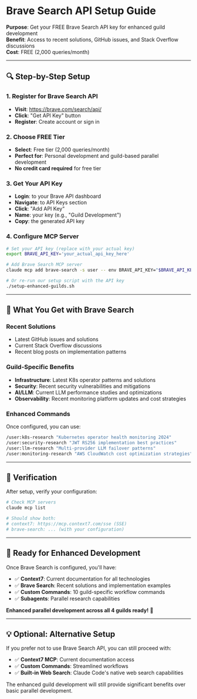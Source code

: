 # Brave Search API Setup Guide

**Purpose**: Get your FREE Brave Search API key for enhanced guild development  
**Benefit**: Access to recent solutions, GitHub issues, and Stack Overflow discussions  
**Cost**: FREE (2,000 queries/month)  

---

## 🔍 Step-by-Step Setup

### **1. Register for Brave Search API**
- **Visit**: https://brave.com/search/api/
- **Click**: "Get API Key" button
- **Register**: Create account or sign in

### **2. Choose FREE Tier**
- **Select**: Free tier (2,000 queries/month)
- **Perfect for**: Personal development and guild-based parallel development
- **No credit card required** for free tier

### **3. Get Your API Key**
- **Login**: to your Brave API dashboard
- **Navigate**: to API Keys section
- **Click**: "Add API Key"
- **Name**: your key (e.g., "Guild Development")
- **Copy**: the generated API key

### **4. Configure MCP Server**
```bash
# Set your API key (replace with your actual key)
export BRAVE_API_KEY='your_actual_api_key_here'

# Add Brave Search MCP server
claude mcp add brave-search -s user -- env BRAVE_API_KEY="$BRAVE_API_KEY" npx -y @modelcontextprotocol/server-brave-search

# Or re-run our setup script with the API key
./setup-enhanced-guilds.sh
```

---

## 🎯 What You Get with Brave Search

### **Recent Solutions**
- Latest GitHub issues and solutions
- Current Stack Overflow discussions
- Recent blog posts on implementation patterns

### **Guild-Specific Benefits**
- **Infrastructure**: Latest K8s operator patterns and solutions
- **Security**: Recent security vulnerabilities and mitigations
- **AI/LLM**: Current LLM performance studies and optimizations
- **Observability**: Recent monitoring platform updates and cost strategies

### **Enhanced Commands**
Once configured, you can use:
```bash
/user:k8s-research "Kubernetes operator health monitoring 2024"
/user:security-research "JWT RS256 implementation best practices"
/user:llm-research "Multi-provider LLM failover patterns"
/user:monitoring-research "AWS CloudWatch cost optimization strategies"
```

---

## 🚀 Verification

After setup, verify your configuration:
```bash
# Check MCP servers
claude mcp list

# Should show both:
# context7: https://mcp.context7.com/sse (SSE)
# brave-search: ... (with your configuration)
```

---

## 🎯 Ready for Enhanced Development

Once Brave Search is configured, you'll have:
- ✅ **Context7**: Current documentation for all technologies
- ✅ **Brave Search**: Recent solutions and implementation examples
- ✅ **Custom Commands**: 10 guild-specific workflow commands
- ✅ **Subagents**: Parallel research capabilities

**Enhanced parallel development across all 4 guilds ready!** 🚀

---

## 💡 Optional: Alternative Setup

If you prefer not to use Brave Search API, you can still proceed with:
- ✅ **Context7 MCP**: Current documentation access
- ✅ **Custom Commands**: Streamlined workflows
- ✅ **Built-in Web Search**: Claude Code's native web search capabilities

The enhanced guild development will still provide significant benefits over basic parallel development.